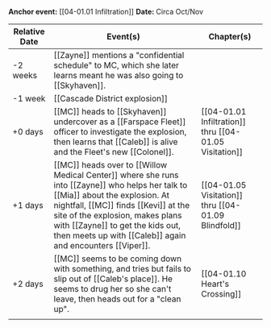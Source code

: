 **Anchor event:** [[04-01.01 Infiltration]]
**Date:** Circa Oct/Nov

| Relative Date | Event(s)                                                                                                                                                                                                                                                                                                       | Chapter(s)                                             |
| ------------- | -------------------------------------------------------------------------------------------------------------------------------------------------------------------------------------------------------------------------------------------------------------------------------------------------------------- | ------------------------------------------------------ |
| -2 weeks      | [[Zayne]] mentions a "confidential schedule" to MC, which she later learns meant he was also going to [[Skyhaven]].                                                                                                                                                                                            |                                                        |
| -1 week       | [[Cascade District explosion]]                                                                                                                                                                                                                                                                                 |                                                        |
| +0 days       | [[MC]] heads to [[Skyhaven]] undercover as a [[Farspace Fleet]] officer to investigate the explosion, then learns that [[Caleb]] is alive and the Fleet's new [[Colonel]].                                                                                                                                     | [[04-01.01 Infiltration]] thru [[04-01.05 Visitation]] |
| +1 days       | [[MC]] heads over to [[Willow Medical Center]] where she runs into [[Zayne]] who helps her talk to [[Mia]] about the explosion. At nightfall, [[MC]] finds [[Kevi]] at the site of the explosion, makes plans with [[Zayne]] to get the kids out, then meets up with [[Caleb]] again and encounters [[Viper]]. | [[04-01.05 Visitation]] thru [[04-01.09 Blindfold]]    |
| +2 days       | [[MC]] seems to be coming down with something, and tries but fails to slip out of [[Caleb's place]]. He seems to drug her so she can't leave, then heads out for a "clean up".                                                                                                                                 | [[04-01.10 Heart's Crossing]]                          |
|               |                                                                                                                                                                                                                                                                                                                |                                                        |
